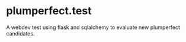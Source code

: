 plumperfect.test
================

A webdev test using flask and sqlalchemy to evaluate new plumperfect candidates.
